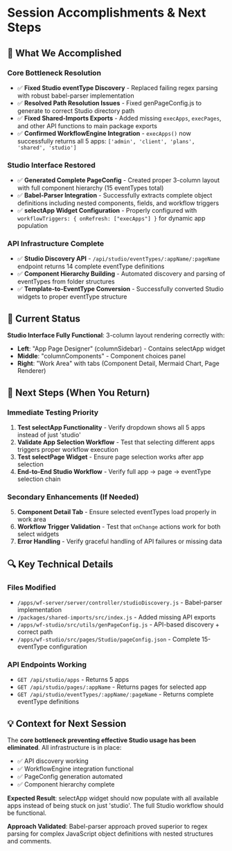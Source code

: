  # Session Accomplishments & Next Steps

  ## 🎯 What We Accomplished

  ### Core Bottleneck Resolution
  - ✅ **Fixed Studio eventType Discovery** - Replaced failing regex parsing with robust babel-parser implementation
  - ✅ **Resolved Path Resolution Issues** - Fixed genPageConfig.js to generate to correct Studio directory path
  - ✅ **Fixed Shared-Imports Exports** - Added missing `execApps`, `execPages`, and other API functions to main package exports
  - ✅ **Confirmed WorkflowEngine Integration** - `execApps()` now successfully returns all 5 apps: `['admin', 'client', 'plans', 'shared', 'studio']`

  ### Studio Interface Restored
  - ✅ **Generated Complete PageConfig** - Created proper 3-column layout with full component hierarchy (15 eventTypes total)
  - ✅ **Babel-Parser Integration** - Successfully extracts complete object definitions including nested components, fields, and workflow triggers
  - ✅ **selectApp Widget Configuration** - Properly configured with `workflowTriggers: { onRefresh: ["execApps"] }` for dynamic app population

  ### API Infrastructure Complete
  - ✅ **Studio Discovery API** - `/api/studio/eventTypes/:appName/:pageName` endpoint returns 14 complete eventType definitions
  - ✅ **Component Hierarchy Building** - Automated discovery and parsing of eventTypes from folder structures
  - ✅ **Template-to-EventType Conversion** - Successfully converted Studio widgets to proper eventType structure

  ## 🚧 Current Status

  **Studio Interface Fully Functional**: 3-column layout rendering correctly with:
  - **Left**: "App Page Designer" (columnSidebar) - Contains selectApp widget
  - **Middle**: "columnComponents" - Component choices panel
  - **Right**: "Work Area" with tabs (Component Detail, Mermaid Chart, Page Renderer)

  ## 🎯 Next Steps (When You Return)

  ### Immediate Testing Priority
  1. **Test selectApp Functionality** - Verify dropdown shows all 5 apps instead of just 'studio'
  2. **Validate App Selection Workflow** - Test that selecting different apps triggers proper workflow execution
  3. **Test selectPage Widget** - Ensure page selection works after app selection
  4. **End-to-End Studio Workflow** - Verify full app → page → eventType selection chain

  ### Secondary Enhancements (If Needed)
  5. **Component Detail Tab** - Ensure selected eventTypes load properly in work area
  6. **Workflow Trigger Validation** - Test that `onChange` actions work for both select widgets
  7. **Error Handling** - Verify graceful handling of API failures or missing data

  ## 🔍 Key Technical Details

  ### Files Modified
  - `/apps/wf-server/server/controller/studioDiscovery.js` - Babel-parser implementation
  - `/packages/shared-imports/src/index.js` - Added missing API exports
  - `/apps/wf-studio/src/utils/genPageConfig.js` - API-based discovery + correct path
  - `/apps/wf-studio/src/pages/Studio/pageConfig.json` - Complete 15-eventType configuration

  ### API Endpoints Working
  - `GET /api/studio/apps` - Returns 5 apps
  - `GET /api/studio/pages/:appName` - Returns pages for selected app
  - `GET /api/studio/eventTypes/:appName/:pageName` - Returns complete eventType definitions

  ## 💡 Context for Next Session

  The **core bottleneck preventing effective Studio usage has been eliminated**. All infrastructure is in place:
  - ✅ API discovery working
  - ✅ WorkflowEngine integration functional
  - ✅ PageConfig generation automated
  - ✅ Component hierarchy complete

  **Expected Result**: selectApp widget should now populate with all available apps instead of being stuck on just 'studio'. The full Studio workflow should be functional.

  **Approach Validated**: Babel-parser approach proved superior to regex parsing for complex JavaScript object definitions with nested structures and comments.